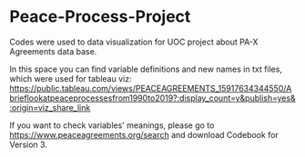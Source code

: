# Peace-Process-Project
Codes were used to data visualization for UOC project about PA-X Agreements data base.

In this space you can find variable definitions and new names in txt files, which were used for tableau viz:
https://public.tableau.com/views/PEACEAGREEMENTS_15917634344550/Abrieflookatpeaceprocessesfrom1990to2019?:display_count=y&publish=yes&:origin=viz_share_link

If you want to check variables' meanings, please go to https://www.peaceagreements.org/search and download Codebook for Version 3.
